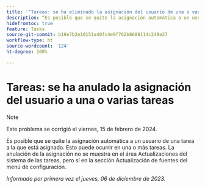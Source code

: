 ```yaml
---
title: '“Tareas: se ha eliminado la asignación del usuario de una o varias tareas”'
description: “Es posible que se quite la asignación automática a un usuario de una tarea a la que está asignado. Esto puede ocurrir en una o más tareas. La anulación de la asignación no se muestra en el área Actualizaciones del sistema de las tareas, aunque sí en la sección Actualización de fuentes del menú de configuración”.
hidefromtoc: true
feature: Tasks
source-git-commit: b10e7b2e10151a40fc4e9f762b8688114c248e27
workflow-type: ht
source-wordcount: '124'
ht-degree: 100%

---
```



# Tareas: se ha anulado la asignación del usuario a una o varias tareas

>[!NOTE]
>
>Este problema se corrigió el viernes, 15 de febrero de 2024.

Es posible que se quite la asignación automática a un usuario de una tarea a la que está asignado. Esto puede ocurrir en una o más tareas. La anulación de la asignación no se muestra en el área Actualizaciones del sistema de las tareas, pero sí en la sección Actualización de fuentes del menú de configuración.

_Informado por primera vez el jueves, 06 de diciembre de 2023._
